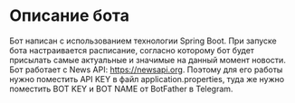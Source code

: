 # Описание бота
Бот написан с использованием технологии Spring Boot. При запуске бота настраивается расписание, согласно которому бот будет присылать самые актуальные и значимые на данный момент новости.
Бот работает с News API: https://newsapi.org. Поэтому для его работы нужно поместить API KEY в файл application.properties, туда же нужно поместить 
BOT KEY и BOT NAME от BotFather в Telegram.

